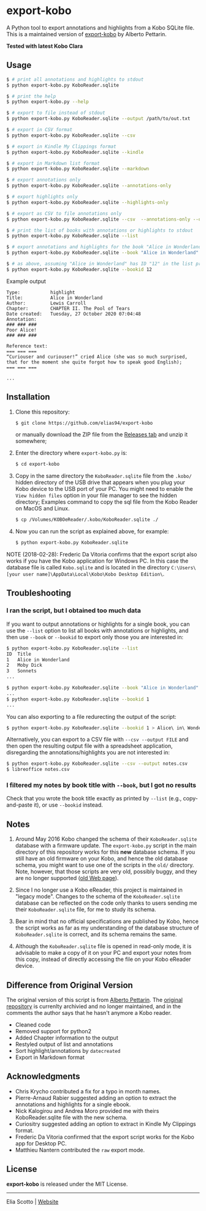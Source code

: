 # export-kobo
A Python tool to export annotations and highlights from a Kobo SQLite file. This is a maintained version of [export-kobo](https://github.com/pettarin/export-kobo) by Alberto Pettarin.

**Tested with latest Kobo Clara**

## Usage

```bash
$ # print all annotations and highlights to stdout
$ python export-kobo.py KoboReader.sqlite

$ # print the help
$ python export-kobo.py --help

$ # export to file instead of stdout
$ python export-kobo.py KoboReader.sqlite --output /path/to/out.txt

$ # export in CSV format
$ python export-kobo.py KoboReader.sqlite --csv

$ # export in Kindle My Clippings format
$ python export-kobo.py KoboReader.sqlite --kindle

$ # export in Markdown list format
$ python export-kobo.py KoboReader.sqlite --markdown

$ # export annotations only
$ python export-kobo.py KoboReader.sqlite --annotations-only

$ # export highlights only
$ python export-kobo.py KoboReader.sqlite --highlights-only

$ # export as CSV to file annotations only
$ python export-kobo.py KoboReader.sqlite --csv  --annotations-only --output /path/to/out.txt

$ # print the list of books with annotations or highlights to stdout
$ python export-kobo.py KoboReader.sqlite --list

$ # export annotations and highlights for the book "Alice in Wonderland"
$ python export-kobo.py KoboReader.sqlite --book "Alice in Wonderland"

$ # as above, assuming "Alice in Wonderland" has ID "12" in the list printed by --list
$ python export-kobo.py KoboReader.sqlite --bookid 12
```

Example output
```
Type:           highlight
Title:          Alice in Wonderland
Author:         Lewis Carroll
Chapter:        CHAPTER II. The Pool of Tears
Date created:   Tuesday, 27 October 2020 07:04:48
Annotation:
### ### ###
Poor Alice!
### ### ###

Reference text:
=== === ===
“Curiouser and curiouser!” cried Alice (she was so much surprised, that for the moment she quite forgot how to speak good English);
=== === ===

...
```

## Installation


1. Clone this repository:
    ```bash
    $ git clone https://github.com/elias94/export-kobo
    ```
   or manually download the ZIP file from the [Releases tab](https://github.com/elias94/export-kobo/releases/) and unzip it somewhere;

3. Enter the directory where ``export-kobo.py`` is:
    ```bash
    $ cd export-kobo
    ```

4. Copy in the same directory the ``KoboReader.sqlite`` file
   from the ``.kobo/`` hidden directory of the USB drive
   that appears when you plug your Kobo device to the USB port of your PC.
   You might need to enable the ``View hidden files`` option
   in your file manager to see the hidden directory;
   Examples command to copy the sql file from the Kobo Reader on MacOS and Linux. 
   ```bash
   $ cp /Volumes/KOBOeReader/.kobo/KoboReader.sqlite ./
   ```

5. Now you can run the script as explained above, for example:
    ```bash
    $ python export-kobo.py KoboReader.sqlite
    ```

NOTE (2018-02-28): Frederic Da Vitoria confirms that the export script
also works if you have the Kobo application for Windows PC.
In this case the database file is called ``Kobo.sqlite``
and is located in the directory
``C:\Users\[your user name]\AppData\Local\Kobo\Kobo Desktop Edition\``.


## Troubleshooting

### I ran the script, but I obtained too much data

If you want to output annotations or highlights for a single book,
you can use the ``--list`` option to list all books with annotations or highlights,
and then use ``--book`` or ``--bookid`` to export only those you are interested in:

``` bash
$ python export-kobo.py KoboReader.sqlite --list
ID  Title
1   Alice in Wonderland
2   Moby Dick
3   Sonnets
...

$ python export-kobo.py KoboReader.sqlite --book "Alice in Wonderland"
...
$ python export-kobo.py KoboReader.sqlite --bookid 1
...
```

You can also exporting to a file redurecting the output of the script:
``` bash
$ python export-kobo.py KoboReader.sqlite --bookid 1 > Alice\ in\ Wonderland.txt
```

Alternatively, you can export to a CSV file with ``--csv --output FILE``
and then open the resulting output file with a spreadsheet application,
disregarding the annotations/highlights you are not interested in:

```bash
$ python export-kobo.py KoboReader.sqlite --csv --output notes.csv
$ libreoffice notes.csv
```

### I filtered my notes by book title with ``--book``, but I got no results

Check that you wrote the book title exactly as printed by ``--list``
(e.g., copy-and-paste it), or use ``--bookid`` instead.


## Notes

1. Around May 2016 Kobo changed the schema
   of their ``KoboReader.sqlite`` database with a firmware update.
   The ``export-kobo.py`` script in the main directory of this repository
   works for this **new** database schema.
   If you still have an old firmware on your Kobo,
   and hence the old database schema,
   you might want to use one of the scripts in the ``old/`` directory.
   Note, however, that those scripts are very old, possibly buggy,
   and they are no longer supported
   ([old Web page](http://www.albertopettarin.it/exportnotes.html)).

2. Since I no longer use a Kobo eReader,
   this project is maintained in "legacy mode".
   Changes to the schema of the ``KoboReader.sqlite`` database
   can be reflected on the code
   only thanks to users sending me their ``KoboReader.sqlite`` file,
   for me to study its schema.

3. Bear in mind that no official specifications are published by Kobo,
   hence the script works as far as
   my understanding of the database structure of ``KoboReader.sqlite`` is correct,
   and its schema remains the same.

4. Although the ``KoboReader.sqlite`` file is opened in read-only mode,
   it is advisable to make a copy of it on your PC
   and export your notes from this copy,
   instead of directly accessing the file on your Kobo eReader device.
   
## Difference from Original Version

The original version of this script is from [Alberto Pettarin](https://github.com/pettarin). The [original repository](https://github.com/pettarin/export-kobo) is currenlty archivied and no longer maintained, and in the comments the author says that he hasn't anymore a Kobo reader.

* Cleaned code
* Removed support for python2
* Added Chapter information to the output
* Restyled output of list and annotations
* Sort highlight/annotations by `datecreated`
* Export in Markdown format

## Acknowledgments

* Chris Krycho contributed a fix for a typo in month names.
* Pierre-Arnaud Rabier suggested adding an option to extract the annotations and highlights for a single ebook.
* Nick Kalogirou and Andrea Moro provided me with theirs KoboReader.sqlite file with the new schema.
* Curiositry suggested adding an option to extract in Kindle My Clippings format.
* Frederic Da Vitoria confirmed that the export script works for the Kobo app for Desktop PC.
* Matthieu Nantern contributed the ``raw`` export mode.


## License

**export-kobo** is released under the MIT License.


---

Elia Scotto | [Website](https://www.eliascotto.com)
